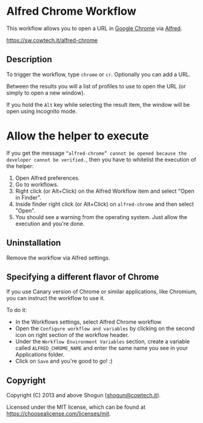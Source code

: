 # Alfred Chrome Workflow

This workflow allows you to open a URL in [Google Chrome](https://www.google.com/chrome/) via [Alfred](https://www.alfredapp.com/).

https://sw.cowtech.it/alfred-chrome

## Description

To trigger the workflow, type `chrome` or `cr`. Optionally you can add a URL.

Between the results you will a list of profiles to use to open the URL (or simply to open a new window).

If you hold the `Alt` key while selecting the result item, the window will be open using incognito mode.

# Allow the helper to execute

If you get the message `“alfred-chrome” cannot be opened because the developer cannot be verified.`, then you have to whitelist the execution of the helper:

1. Open Alfred preferences.
2. Go to workflows.
3. Right click (or Alt+Click) on the Alfred Workflow item and select "Open in Finder".
4. Inside finder right click (or Alt+Click) on `alfred-chrome` and then select "Open".
5. You should see a warning from the operating system. Just allow the execution and you're done.

## Uninstallation

Remove the workflow via Alfred settings.

## Specifying a different flavor of Chrome

If you use Canary version of Chrome or similar applications, like Chromium, you can instruct the workflow to use it.

To do it:

- In the Workflows settings, select Alfred Chrome workflow
- Open the `Configure workflow and variables` by clicking on the second icon on right section of the workflow header.
- Under the `Workflow Environment Variables` section, create a variable called `ALFRED_CHROME_NAME` and enter the same name you see in your Applications folder.
- Click on `Save` and you're good to go! :)

## Copyright

Copyright (C) 2013 and above Shogun (shogun@cowtech.it).

Licensed under the MIT license, which can be found at https://choosealicense.com/licenses/mit.
